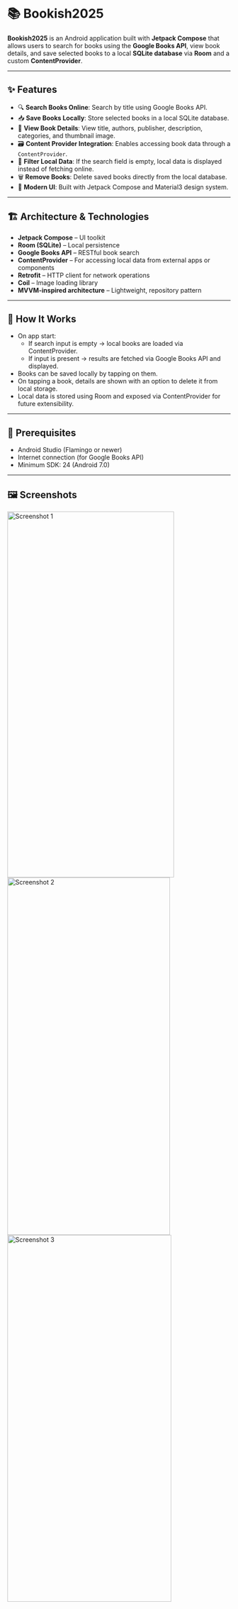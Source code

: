 # 📚 Bookish2025

**Bookish2025** is an Android application built with **Jetpack Compose** that allows users to search for books using the **Google Books API**, view book details, and save selected books to a local **SQLite database** via **Room** and a custom **ContentProvider**.

---

## ✨ Features

- 🔍 **Search Books Online**: Search by title using Google Books API.  
- 📥 **Save Books Locally**: Store selected books in a local SQLite database.  
- 🧾 **View Book Details**: View title, authors, publisher, description, categories, and thumbnail image.  
- 🗃️ **Content Provider Integration**: Enables accessing book data through a `ContentProvider`.  
- 📂 **Filter Local Data**: If the search field is empty, local data is displayed instead of fetching online.  
- 🗑️ **Remove Books**: Delete saved books directly from the local database.  
- 🎨 **Modern UI**: Built with Jetpack Compose and Material3 design system.  

---

## 🏗️ Architecture & Technologies

- **Jetpack Compose** – UI toolkit  
- **Room (SQLite)** – Local persistence  
- **Google Books API** – RESTful book search  
- **ContentProvider** – For accessing local data from external apps or components  
- **Retrofit** – HTTP client for network operations  
- **Coil** – Image loading library  
- **MVVM-inspired architecture** – Lightweight, repository pattern  

---

## 🔧 How It Works

- On app start:
  - If search input is empty → local books are loaded via ContentProvider.  
  - If input is present → results are fetched via Google Books API and displayed.  
- Books can be saved locally by tapping on them.  
- On tapping a book, details are shown with an option to delete it from local storage.  
- Local data is stored using Room and exposed via ContentProvider for future extensibility.  

---

## 📌 Prerequisites

- Android Studio (Flamingo or newer)  
- Internet connection (for Google Books API)  
- Minimum SDK: 24 (Android 7.0)  

---

## 🖼️ Screenshots


<img width="376" height="826" alt="Screenshot 1" src="https://github.com/user-attachments/assets/b0ff556e-5d4f-48bc-8153-06b0ceef42a4" />
<br/>
<img width="367" height="807" alt="Screenshot 2" src="https://github.com/user-attachments/assets/63afad1e-55b4-40c5-9f76-cf727a64e4d3" />
<br/>
<img width="370" height="828" alt="Screenshot 3" src="https://github.com/user-attachments/assets/3901275d-3a2e-410e-b77e-8c4b80544cf2" />


